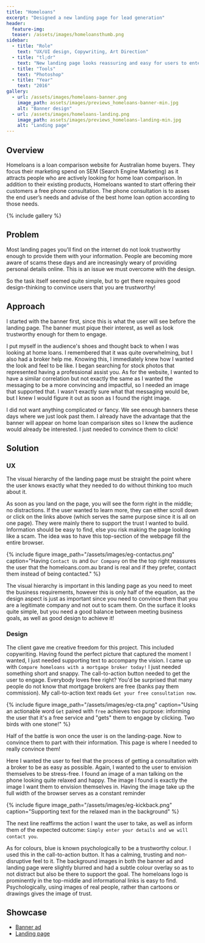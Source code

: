 ```yaml
---
title: "Homeloans"
excerpt: "Designed a new landing page for lead generation"
header:
  feature-img:
  teaser: /assets/images/homeloansthumb.png
sidebar:
  - title: "Role"
    text: "UX/UI design, Copywriting, Art Direction"
  - title: "tl;dr"
    text: "New landing page looks reassuring and easy for users to enter their details in. Utilising emotive and action words to convey that messaging across, backed by the use of relatable imagery in the background."
  - title: "Tools"
    text: "Photoshop"
  - title: "Year"
    text: "2016"
gallery:
  - url: /assets/images/homeloans-banner.png
    image_path: assets/images/previews_homeloans-banner-min.jpg
    alt: "Banner design"
  - url: /assets/images/homeloans-landing.png
    image_path: assets/images/previews_homeloans-landing-min.jpg
    alt: "Landing page"
---
```


## Overview
Homeloans is a loan comparison website for Australian home buyers. They focus their marketing spend on SEM (Search Engine Marketing)
as it attracts people who are actively looking for home loan comparison. In addition to their existing products, Homeloans wanted to start offering their customers a free phone consultation. The phone consultation is to asses the end user’s needs and advise of the best home loan option according to those needs.

{% include gallery %}

## Problem
Most landing pages you'll find on the internet do not look trustworthy enough to provide them with your information. People are becoming more aware of scams these days and are increasingly weary of providing personal details online. This is an issue we must overcome with the design.

So the task itself seemed quite simple, but to get there requires good design-thinking to convince users that you are trustworthy!

## Approach
I started with the banner first, since this is what the user will see before the landing page. The banner must pique their interest, as well as look trustworthy enough for them to engage.

I put myself in the audience's shoes and thought back to when I was looking at home loans. I remembered that it was quite overwhelming, but I also had a broker help me. Knowing this, I immediately knew how I wanted the look and feel to be like. I began searching for stock photos that represented having a professional assist you. As for the website, I wanted to have a similar correlation but not exactly the same as I wanted the messaging to be a more convincing and impactful, so I needed an image that supported that. I wasn't exactly sure what that messaging would be, but I knew I would figure it out as soon as I found the right image.

I did not want anything complicated or fancy. We see enough banners these days where we just look past them. I already have the advantage that the banner will appear on home loan comparison sites so I knew the audience would already be interested. I just needed to convince them to click!

## Solution
### UX
The visual hierarchy of the landing page must be straight the point where the user knows exactly what they needed to do without thinking too much about it.

As soon as you land on the page, you will see the form right in the middle; no distractions. If the user wanted to learn more, they can either scroll down or click on the links above (which serves the same purpose since it is all on one page). They were mainly there to support the trust I wanted to build. Information should be easy to find, else you risk making the page looking like a scam. The idea was to have this top-section of the webpage fill the entire browser.

{% include figure image_path="/assets/images/eg-contactus.png" caption="Having `Contact Us` and `Our Company` on the the top right reassures the user that the homeloans.com.au brand is real and if they prefer, contact them instead of being contacted." %}

The visual hierarchy is important in this landing page as you need to meet the business requirements, however this is only half of the equation, as the design aspect is just as important since you need to convince them that you are a legitimate company and not out to scam them. On the surface it looks quite simple, but you need a good balance between meeting business goals, as well as good design to achieve it!

### Design
The client gave me creative freedom for this project. This included copywriting. Having found the perfect picture that captured the moment I wanted, I just needed supporting text to accompany the vision. I came up with `Compare homeloans with a mortgage broker today!` I just needed something short and snappy. The call-to-action button needed to get the user to engage. Everybody loves free right? You'd be surprised that many people do not know that mortgage brokers are free (banks pay them commission). My call-to-action text reads `Get your free consultation now`.

{% include figure image_path="/assets/images/eg-cta.png" caption="Using an actionable word `Get` paired with `free` achieves two purpose: informing the user that it's a free service and "gets" them to engage by clicking. Two birds with one stone!" %}

Half of the battle is won once the user is on the landing-page. Now to convince them to part with their information. This page is where I needed to really convince them!

Here I wanted the user to feel that the process of getting a consultation with a broker to be as easy as possible. Again, I wanted to the user to envision themselves to be stress-free. I found an image of a man talking on the phone looking quite relaxed and happy. The image I found is exactly the image I want them to envision themselves in. Having the image take up the full width of the browser serves as a constant reminder

{% include figure image_path="/assets/images/eg-kickback.png" caption="Supporting text for the relaxed man in the background" %}

The next line reaffirms the action I want the user to take, as well as inform them of the expected outcome: `Simply enter your details and we will contact you`.

As for colours, blue is known psychologically to be a trustworthy colour. I used this in the call-to-action button. It has a calming, trusting and non-disruptive feel to it. The background images in both the banner ad and landing page were slightly blurred and had a subtle colour overlay so as to not distract but also be there to support the goal. The homeloans logo is prominently in the top-middle and informational links is easy to find. Psychologically, using images of real people, rather than cartoons or drawings gives the image of trust.

## Showcase
<ul>
  <li><a href="https://goo.gl/5VnMYP" target="_blank">Banner ad</a></li>
  <li><a href="https://goo.gl/vEEg1U" target="_blank">Landing page</a></li>
</ul>
